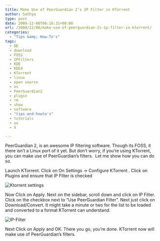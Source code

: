```yaml
---
title: Make Use of PeerGuardian 2’s IP Filter in KTorrent
author: Sathya
type: post
date: 2008-12-08T06:16:31+00:00
url: /2008/12/08/make-use-of-peerguardian-2s-ip-filter-in-ktorrent/
categories:
  - "Tips &amp; How-To's"
tags:
  - DE
  - download
  - FOSS
  - IPFilters
  - KDE
  - KDE4
  - KTorrent
  - linux
  - open source
  - os
  - PeerGuardian2
  - plugin
  - rm
  - show
  - software
  - "tips-and-howto's"
  - tutorials
  - ux
  - X

---
```

PeerGuardian 2, is an awesome IP filtering software. Though its FOSS, it there isn&#8217;t a Linux port of it yet. But don&#8217;t worry, if you&#8217;re using KTorrent, you can make use of PeerGuardian&#8217;s filters.  Let me show how you can do so.

<!--more-->

Launch KTorrent. Click on On Settings -> Configure KTorrent . Click on Plugins and ensure that IP FIlter is checked

![Ktorrent settings][1]

Now Click on Apply. Next on the sidebar, scroll down and click on IP Filter. Click on the checkbox next to &#8220;Use PeerGuardian Filter&#8221;. Next just click on Download/Convert. It might take a minute or two for the list to be loaded and converted to a format KTorrent can understand.

![IP-Filter][2]

Next Click on Apply and OK. There you go, you&#8217;re done. KTorrent now will make use of PeerGuardian&#8217;s filters.

 [1]: http://farm4.static.flickr.com/3162/3091279823_ccff6b30cd_m.jpg
 [2]: http://farm4.static.flickr.com/3235/3091279829_fbca833b4e_m.jpg